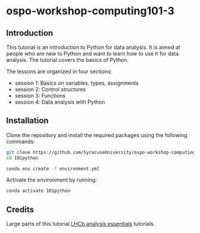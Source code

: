 # ospo-workshop-computing101-3

## Introduction

This tutorial is an introduction to Python for data analysis. It is aimed at people who are new to Python and want to learn how to use it for data analysis. The tutorial covers the basics of Python.

The lessons are organized in four sections:
 - session 1: Basics on variables, types, assignments
 - session 2: Control structures
 - session 3: Functions
 - session 4: Data analysis with Python

## Installation

Clone the repository and install the required packages using the following commands:

```bash
git clone https://github.com/SyracuseUniversity/ospo-workshop-computing101-3.git 
cd 101python

conda env create -f environment.yml
```

Activate the environment by running:

```bash
conda activate 101python
```



## Credits

Large parts of this tutorial [LHCb analysis essentials](https://github.com/hsf-training/analysis-essentials) tutorials.

